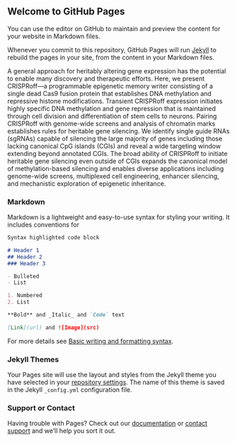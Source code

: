 ## Welcome to GitHub Pages

You can use the editor on GitHub to maintain and preview the content for your website in Markdown files.

Whenever you commit to this repository, GitHub Pages will run [Jekyll](https://jekyllrb.com/) to rebuild the pages in your site, from the content in your Markdown files.

A general approach for heritably altering gene expression has the potential to enable many discovery and therapeutic efforts. Here, we present CRISPRoff—a programmable epigenetic memory writer consisting of a single dead Cas9 fusion protein that establishes DNA methylation and repressive histone modifications. Transient CRISPRoff expression initiates highly specific DNA methylation and gene repression that is maintained through cell division and differentiation of stem cells to neurons. Pairing CRISPRoff with genome-wide screens and analysis of chromatin marks establishes rules for heritable gene silencing. We identify single guide RNAs (sgRNAs) capable of silencing the large majority of genes including those lacking canonical CpG islands (CGIs) and reveal a wide targeting window extending beyond annotated CGIs. The broad ability of CRISPRoff to initiate heritable gene silencing even outside of CGIs expands the canonical model of methylation-based silencing and enables diverse applications including genome-wide screens, multiplexed cell engineering, enhancer silencing, and mechanistic exploration of epigenetic inheritance.

### Markdown

Markdown is a lightweight and easy-to-use syntax for styling your writing. It includes conventions for

```markdown
Syntax highlighted code block

# Header 1
## Header 2
### Header 3

- Bulleted
- List

1. Numbered
2. List

**Bold** and _Italic_ and `Code` text

[Link](url) and ![Image](src)
```

For more details see [Basic writing and formatting syntax](https://docs.github.com/en/github/writing-on-github/getting-started-with-writing-and-formatting-on-github/basic-writing-and-formatting-syntax).

### Jekyll Themes

Your Pages site will use the layout and styles from the Jekyll theme you have selected in your [repository settings](https://github.com/tingc2021/tingc2021.github.io/settings/pages). The name of this theme is saved in the Jekyll `_config.yml` configuration file.

### Support or Contact

Having trouble with Pages? Check out our [documentation](https://docs.github.com/categories/github-pages-basics/) or [contact support](https://support.github.com/contact) and we’ll help you sort it out.
